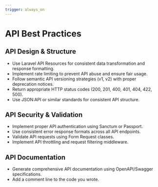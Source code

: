 ```yaml
---
trigger: always_on
---
```


# API Best Practices

## API Design & Structure

- Use Laravel API Resources for consistent data transformation and response formatting.
- Implement rate limiting to prevent API abuse and ensure fair usage.
- Follow semantic API versioning strategies (v1, v2) with proper deprecation notices.
- Return appropriate HTTP status codes (200, 201, 400, 401, 404, 422, 500).
- Use JSON:API or similar standards for consistent API structure.

## API Security & Validation

- Implement proper API authentication using Sanctum or Passport.
- Use consistent error response formats across all API endpoints.
- Validate API requests using Form Request classes.
- Implement API throttling and request filtering middleware.

## API Documentation

- Generate comprehensive API documentation using OpenAPI/Swagger specifications.
- Add a comment line to the code you wrote.
